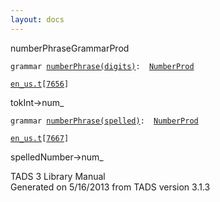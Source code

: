```yaml
---
layout: docs
---
```

<span class="title">numberPhrase</span><span class="type">GrammarProd</span>

`grammar `<span class="classExtLink">[`numberPhrase(digits)`](../object/numberPhrase(digits).html)</span>` :   `[`NumberProd`](../object/NumberProd.html)

[`en_us.t`](../file/en_us.t.html)`[`[`7656`](../source/en_us.t.html#7656)`]`



tokInt-\>num\_



`grammar `<span class="classExtLink">[`numberPhrase(spelled)`](../object/numberPhrase(spelled).html)</span>` :   `[`NumberProd`](../object/NumberProd.html)

[`en_us.t`](../file/en_us.t.html)`[`[`7667`](../source/en_us.t.html#7667)`]`



spelledNumber-\>num\_





TADS 3 Library Manual  
Generated on 5/16/2013 from TADS version 3.1.3


